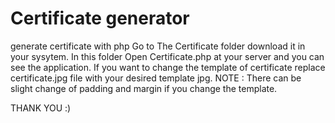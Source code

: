 # Certificate generator
generate certificate with php
Go to The Certificate folder download it in your sysytem.
In this folder Open Certificate.php at your server and you can see the application.
If you want to change the template of certificate replace certificate.jpg file with your desired template jpg.
NOTE : There can be slight change of padding and margin if you change the template.

THANK YOU :)
